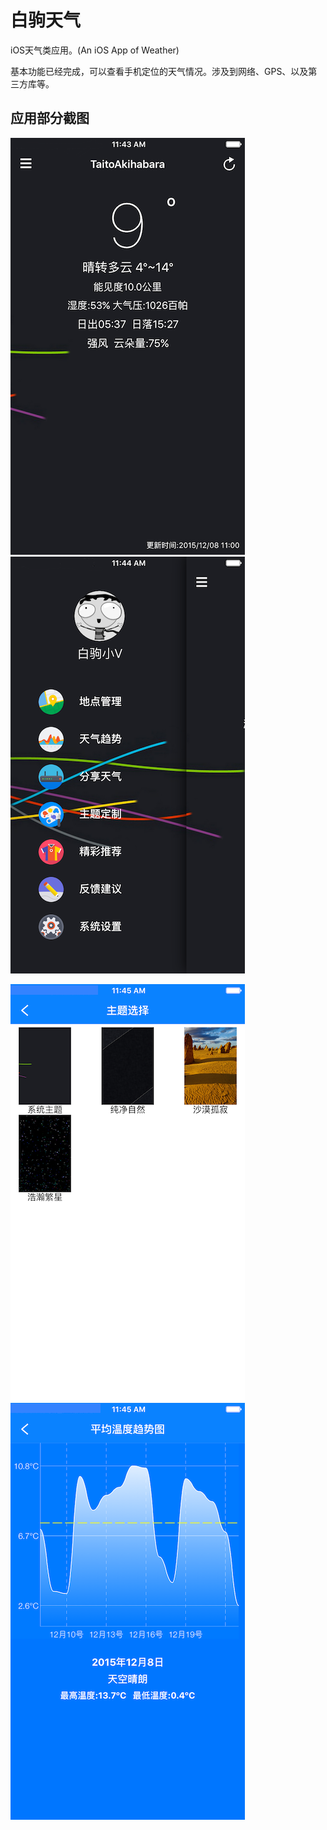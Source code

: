 # 白驹天气

iOS天气类应用。(An iOS App of Weather)

基本功能已经完成，可以查看手机定位的天气情况。涉及到网络、GPS、以及第三方库等。

## 应用部分截图

![image01](https://raw.githubusercontent.com/MrVokie/WhitePonyWeather/master/AppScreenShot/image01.png)    ![image02](https://raw.githubusercontent.com/MrVokie/WhitePonyWeather/master/AppScreenShot/image02.png)

![image03](https://raw.githubusercontent.com/MrVokie/WhitePonyWeather/master/AppScreenShot/image03.png)    ![image04](https://raw.githubusercontent.com/MrVokie/WhitePonyWeather/master/AppScreenShot/image04.png)



